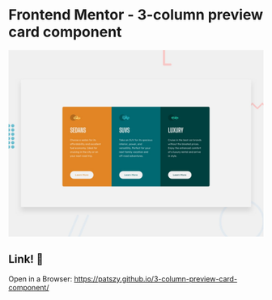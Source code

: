 # Frontend Mentor - 3-column preview card component

![Design preview for the 3-column preview card component coding challenge](./design/desktop-preview.jpg)

## Link! 👋

Open in a Browser: https://patszy.github.io/3-column-preview-card-component/